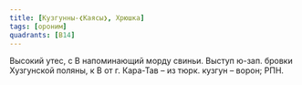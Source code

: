 ```yaml
---
title: [Кузгунны-❮Каясы❯, Хрюшка]
tags: [ороним]
quadrants: [В14]
---
```


Высокий утес, с В напоминающий морду свиньи. Выступ ю-зап. бровки Хузгунской
поляны, к В от г. Кара-Тав – из тюрк. кузгун – ворон; РПН.
